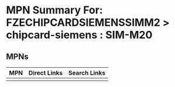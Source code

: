 



# MPN Summary For: FZECHIPCARDSIEMENSSIMM2 > chipcard-siemens : SIM-M20

## MPNs
  

|MPN|Direct Links|Search Links|
| :--- | :--- | :--- |
||||
